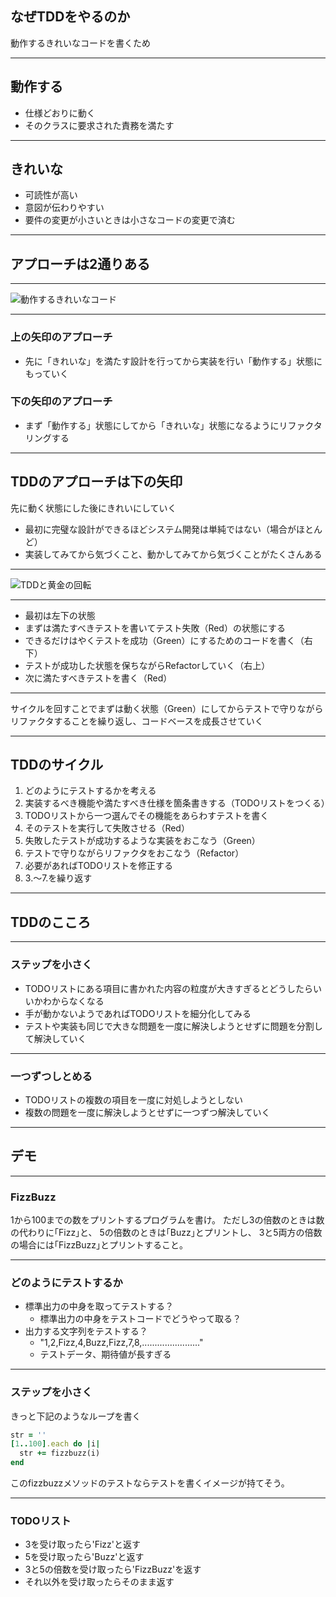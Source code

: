 ## なぜTDDをやるのか

動作するきれいなコードを書くため

---

## 動作する

* 仕様どおりに動く
* そのクラスに要求された責務を満たす

---

## きれいな

* 可読性が高い
* 意図が伝わりやすい
* 要件の変更が小さいときは小さなコードの変更で済む

---

## アプローチは2通りある

---

![動作するきれいなコード](https://image.slidesharecdn.com/asbctddtwada-131211062645-phpapp01/95/tdd-agile-samurai-base-camp-19-638.jpg)

---

### 上の矢印のアプローチ

* 先に「きれいな」を満たす設計を行ってから実装を行い「動作する」状態にもっていく

### 下の矢印のアプローチ

* まず「動作する」状態にしてから「きれいな」状態になるようにリファクタリングする

---

## TDDのアプローチは下の矢印

先に動く状態にした後にきれいにしていく

* 最初に完璧な設計ができるほどシステム開発は単純ではない（場合がほとんど）
* 実装してみてから気づくこと、動かしてみてから気づくことがたくさんある

---

![TDDと黄金の回転](https://image.slidesharecdn.com/asbctddtwada-131211062645-phpapp01/95/tdd-agile-samurai-base-camp-21-638.jpg)

---

* 最初は左下の状態
* まずは満たすべきテストを書いてテスト失敗（Red）の状態にする
* できるだけはやくテストを成功（Green）にするためのコードを書く（右下）
* テストが成功した状態を保ちながらRefactorしていく（右上）
* 次に満たすべきテストを書く（Red）

---

サイクルを回すことでまずは動く状態（Green）にしてからテストで守りながらリファクタすることを繰り返し、コードベースを成長させていく

---

## TDDのサイクル

1. どのようにテストするかを考える
2. 実装するべき機能や満たすべき仕様を箇条書きする（TODOリストをつくる）
3. TODOリストから一つ選んでその機能をあらわすテストを書く
4. そのテストを実行して失敗させる（Red）
5. 失敗したテストが成功するような実装をおこなう（Green）
6. テストで守りながらリファクタをおこなう（Refactor）
7. 必要があればTODOリストを修正する
8. 3.〜7.を繰り返す

<!-- ![TDDのサイクル](https://image.slidesharecdn.com/asbctddtwada-131211062645-phpapp01/95/tdd-agile-samurai-base-camp-20-638.jpg) -->

---

## TDDのこころ

---

### ステップを小さく

* TODOリストにある項目に書かれた内容の粒度が大きすぎるとどうしたらいいかわからなくなる
* 手が動かないようであればTODOリストを細分化してみる
* テストや実装も同じで大きな問題を一度に解決しようとせずに問題を分割して解決していく

---

### 一つずつしとめる

* TODOリストの複数の項目を一度に対処しようとしない
* 複数の問題を一度に解決しようとせずに一つずつ解決していく

---

## デモ

---

### FizzBuzz

1から100までの数をプリントするプログラムを書け。 ただし3の倍数のときは数の代わりに｢Fizz｣と、 5の倍数のときは｢Buzz｣とプリントし、 3と5両方の倍数の場合には｢FizzBuzz｣とプリントすること。

---

### どのようにテストするか

* 標準出力の中身を取ってテストする？
  * 標準出力の中身をテストコードでどうやって取る？
* 出力する文字列をテストする？
  * "1,2,Fizz,4,Buzz,Fizz,7,8,......................."
  * テストデータ、期待値が長すぎる

---

### ステップを小さく

きっと下記のようなループを書く

```ruby
str = ''
[1..100].each do |i|
  str += fizzbuzz(i)
end
```

このfizzbuzzメソッドのテストならテストを書くイメージが持てそう。

---

### TODOリスト

* 3を受け取ったら'Fizz'と返す
* 5を受け取ったら'Buzz'と返す
* 3と5の倍数を受け取ったら'FizzBuzz'を返す
* それ以外を受け取ったらそのまま返す

